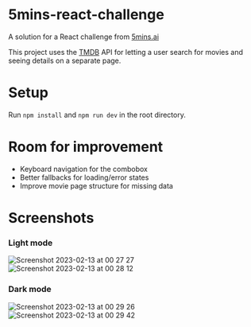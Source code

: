 # 5mins-react-challenge
A solution for a React challenge from [5mins.ai](https://www.5mins.ai)

This project uses the [TMDB](https://www.themoviedb.org) API for letting a user search for movies and seeing details on a separate page.

# Setup
Run `npm install` and `npm run dev` in the root directory.

# Room for improvement
- Keyboard navigation for the combobox
- Better fallbacks for loading/error states
- Improve movie page structure for missing data

# Screenshots

### Light mode
![Screenshot 2023-02-13 at 00 27 27](https://user-images.githubusercontent.com/45357456/218346543-7217b1d5-5b6d-4605-b68a-578c22cbcef0.png)
![Screenshot 2023-02-13 at 00 28 12](https://user-images.githubusercontent.com/45357456/218346577-dc929378-1b3e-4370-bb02-e37455a05c6f.png)

### Dark mode
![Screenshot 2023-02-13 at 00 29 26](https://user-images.githubusercontent.com/45357456/218346649-fa504dfd-11e0-4830-9b3e-b436119f08a8.png)
![Screenshot 2023-02-13 at 00 29 42](https://user-images.githubusercontent.com/45357456/218346686-0811c8c2-1f4e-4b8c-a91e-c0fffb9ee5f9.png)
